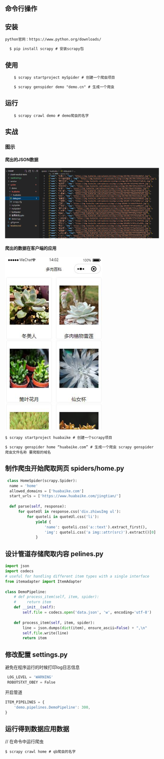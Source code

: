 <!--
 * @Author: zhaoshan
 * @Date: 2022-08-03 11:46:00
 * @LastEditTime: 2022-08-03 14:09:09
 * @LastEditors: zhaoshan
 * @Description: 
-->
## 命令行操作

## 安装
	python官网：https://www.python.org/downloads/
```shell
  $ pip install scrapy # 安装scrapy包
```
## 使用
```shell
	$ scrapy startproject mySpider # 创建一个爬虫项目
```
```shell
	$ scrapy genspider demo "demo.cn" # 生成一个爬虫
```
##  运行
```shell
	$ scrapy crawl demo # demo爬虫的名字
```


## 实战

### 图示

#### 爬出的JSON数据
![crawl-data](./readmeImgs/crawl-data.png)

#### 爬出的数据在客户端的应用
![scrapy-client](./readmeImgs/scrapy-client.jpg)


```shell
$ scrapy startproject huabaike # 创建一个scrapy项目
```
```shell
$ scrapy genspider home “huabaike.com” # 生成一个爬虫 scrapy genspider 爬虫文件名称 要爬取的域名
```
## 制作爬虫开始爬取网页 spiders/home.py
  ```python
   class HomeSpider(scrapy.Spider):
    name = 'home'
    allowed_domains = ['huabaike.com']
    start_urls = ['https://www.huabaike.com/jingtian/']

    def parse(self, response):
        for quoteUl in response.css('div.zhiwuImg ul'):
            for quoteli in quoteUl.css('li'):
                yield {
                    'name': quoteli.css('a::text').extract_first(),
                    'img': quoteli.css('a img::attr(src)').extract()[0]
                }
  ```
## 设计管道存储爬取内容 pelines.py

```python
import json
import codecs
# useful for handling different item types with a single interface
from itemadapter import ItemAdapter

class DemoPipeline:
    # def process_item(self, item, spider):
    #     return item
    def __init__(self):
        self.file = codecs.open('data.json', 'w', encoding='utf-8')

    def process_item(self, item, spider):
        line = json.dumps(dict(item), ensure_ascii=False) + ",\n"
        self.file.write(line)
        return item 
```  

## 修改配置 settings.py

避免在程序运行的时候打印log日志信息

```js
 LOG_LEVEL = 'WARNING' 
 ROBOTSTXT_OBEY = False
```

开启管道
```js
ITEM_PIPELINES = {
    'demo.pipelines.DemoPipeline': 300,
}
```

## 运行得到数据应用数据 

// 在命令中运行爬虫

```shell
$ scrapy crawl home # qb爬虫的名字
```
